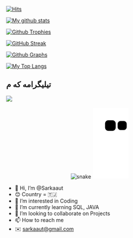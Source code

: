 [![Hits](https://hits.seeyoufarm.com/api/count/incr/badge.svg?url=https%3A%2F%2Fgithub.com%2FAXELXDEVcount_bg=%2379C83D&title_bg=%230084FF&icon=arduino.svg&icon_color=%2300FF20&title=Stalks&edge_flat2=false)](https://hits.seeyoufarm.com)

[![My github stats](https://github-readme-stats.vercel.app/api?username=Sarkaaut&count_private=true&show_icons=true&theme=radical&include_all_commits=true&custom_title=𝘼𝙓𝙀𝙇+Github+Stats)](https://github.com/Sarkaaut)

[![Github Trophies](https://github-profile-trophy.vercel.app/?username=Sarkaaut&theme=darkhub&no-bg=true&margin-w=15&margin-h=10&row=1&column=6&count_private=true)](https://github.com/ryo-ma/github-profile-trophy)

[![GitHub Streak](http://github-readme-streak-stats.herokuapp.com?user=Sarkaaut&theme=black-ice)](https://git.io/streak-stats)

[![Github Graphs](https://activity-graph.herokuapp.com/graph?username=Sarkaaut&bg_color=1F222E&color=F8D866&line=F85D7F&point=FFFFFF&hide_border=true)](https://github.com/Sarkaaut)

[![My Top Langs](https://github-readme-stats.vercel.app/api/top-langs/?username=Sarkaaut&layout=compact&theme=cobalt)](https://github.com/Sarkaaut)

##  تیلیگرامه که م
<p><a href="https://t.me/SARKAUT"><img src="https://img.shields.io/badge/Telegram-blue?style=for-the-badge&logo=telegram" width="120""/></a></p>

<p align="center">
  <img src="https://github-readme-streak-stats.herokuapp.com/?user=albinvar&theme=blue-green" alt="snake"></center>
  <img src="https://github.com/albinvar/albinvar/raw/output/github-contribution-grid-snake.svg" alt="snake"></center>
</p>


- 👋 Hi, I’m @Sarkaaut
- 😊 Country = 🇹🇯
- 👀 I’m interested in Coding
- 🌱 I’m currently learning SQL, JAVA
- 💞️ I’m looking to collaborate on Projects
- 📫 How to reach me
- ✉️ sarkaaut@gmail.com
